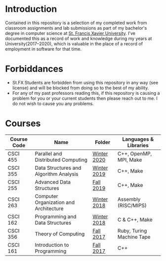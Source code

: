 # Introduction
Contained in this repository is a selection of my completed work from classroom
assignments and lab submissions as part of my bachelor's degree in computer
science at [St. Francis Xavier University](https://www.stfx.ca). I've documented
this as a record of work and knowledge during my years at University(2017–2020),
which is valuable in the place of a record of employment in software for that
time.


# Forbiddances
- St.FX Students are forbidden from using this repository in any way (see
  license) and will be blocked from doing so to the best of my ability.
- For any of my past professors reading this, if this repository is causing a
  problem for you or your current students then please reach out to me.
  I do not wish to cause you any problems.


# Courses
| Course Code | Name | Folder | Languages & Libraries |
| ----------- | ---- | ------ | --------------------- |
| CSCI 455 | Parallel and Distributed Computing     | [Winter 2020](2020-01%20-%20Winter/CSCI455/)         | C++, OpenMP, MPI, Make
| CSCI 355 | Data Structures and Algorithm Analysis | [Winter 2019](2019-01%20-%20Winter/CSCI%20355/)      | C++, Make
| CSCI 255 | Advanced Data Structures               | [Fall 2019](2019-09%20-%20Fall/CSCI%20255-Fall2019/) | C++, Make
| CSCI 263 | Computer Organization and Architecture | [Winter 2018](2018-01%20-%20Winter/CSCI%20263/)      | Assembly (RISC/MIPS)
| CSCI 162 | Programming and Data Structures        | [Winter 2018](2018-01%20-%20Winter/CSCI%20162/)      | C & C++, Make
| CSCI 356 | Theory of Computing                    | [Fall 2017](2017-09%20-%20Fall/CSCI%20356/)          | Ruby, Turing Machine Tape
| CSCI 161 | Introduction to Programming            | [Fall 2017](2017-09%20-%20Fall/CSCI%20161/)          | C++

